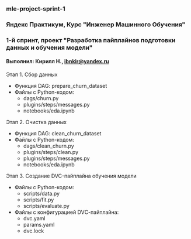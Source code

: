 ### mle-project-sprint-1

### Яндекс Практикум, Курс "Инженер Машинного Обучения" 

### 1-й спринт, проект "Разработка пайплайнов подготовки данных и обучения модели"

#### Выполнил: Кирилл Н., ibnkir@yandex.ru

Этап 1. Сбор данных
- Функция DAG: prepare_churn_dataset
- Файлы с Python-кодом:
	* dags/churn.py
	* plugins/steps/messages.py
	* notebooks/eda.ipynb

Этап 2. Очистка данных
- Функция DAG: clean_churn_dataset
- Файлы с Python-кодом:
	* dags/clean_churn.py
	* plugins/steps/clean.py
	* plugins/steps/messages.py
	* notebooks/eda.ipynb

Этап 3. Создание DVC-пайплайна обучения модели
- Файлы с Python-кодом:
	* scripts/data.py
	* scripts/fit.py
	* scripts/evaluate.py
- Файлы с конфигурацией DVС-пайплайна:
	* dvc.yaml
	* params.yaml
	* dvc.lock
	